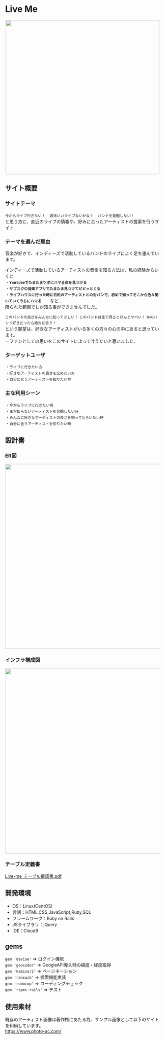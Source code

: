 # Live Me
<div align="center">
  <img src="https://user-images.githubusercontent.com/97089962/186897665-e9b2d8b4-a107-4e14-9bfd-a516d5426487.png" width="500x500">
</div>

## サイト概要

### サイトテーマ
`今からライブ行きたい！`　`週末いいライブないかな？`　`バンドを発掘したい！`<br>
と思う方に、直近のライブの情報や、好みに合ったアーティストの提案を行うサイト

### テーマを選んだ理由
音楽が好きで、インディーズで活動しているバンドのライブによく足を運んでいます。<br>

インディーズで活動しているアーティストの音楽を知る方法は、私の経験からいくと<br>
・**`Youtubeでたまたまツボにハマる曲を見つける`**<br>
・**`サブスクの音楽アプリでたまたま見つけてビビッとくる`**<br>
・**`ライブハウスに行った時に目的のアーティストとの対バンで、初めて知ってそこから色々聞いていくうちにハマる`**　　など...<br>
限られた範囲でしか知る事ができませんでした。

`このバンドの良さをみんなに知ってほしい！` `このバンドは生で見るとほんとヤバい！` `あのバンド好きだったら絶対に合う！`　<br>
という願望は、好きなアーティストがいる多くの方々の心の中にあると思っています。<br>
一ファンとしての思いをこのサイトによって叶えたいと思いました。


### ターゲットユーザ
・`ライブに行きたい方`<br>
・`好きなアーティストの良さを広めたい方`<br>
・`自分に合うアーティストを知りたい方`

### 主な利用シーン
・`今からライブに行きたい時`<br>
・`まだ知らないアーティストを発掘したい時`<br>
・`みんなに好きなアーティストの良さを知ってもらいたい時`<br>
・`自分に合うアーティストを知りたい時`<br>

## 設計書
### **ER図**
<div align="center">
  <img src="https://user-images.githubusercontent.com/97089962/185774105-ecace0d6-a33a-4946-8563-1f41865f8950.jpg" width="600x600">
</div>

### **インフラ構成図**
<div align="center">
  <img src="https://user-images.githubusercontent.com/97089962/193170690-766869d5-9c5c-473d-8a73-58ccb7cb5996.jpeg" width="600x600">
</div>



### **テーブル定義書**
[Live-me_テーブル提議書.pdf](https://github.com/yukiya0330/Live_me/files/9388368/Live-me_.2.pdf)

## 開発環境
- OS：Linux(CentOS)
- 言語：HTML,CSS,JavaScript,Ruby,SQL
- フレームワーク：Ruby on Rails
- JSライブラリ：jQuery
- IDE：Cloud9

## gems
`gem 'devise'`      => ログイン機能<br>
`gem 'geocoder'`    => GoogleAPI導入時の緯度・経度取得<br>
`gem 'kaminari'`    => ページネーション<br>
`gem 'ransack'`     => 検索機能実装<br>
`gem 'rubocop'`     => コーディングチェック<br>
`gem 'rspec-rails'` => テスト<br>

## 使用素材
既存のアーティスト画像は著作権にあたる為、サンプル画像として以下のサイトを利用しています。<br>
https://www.photo-ac.com/
